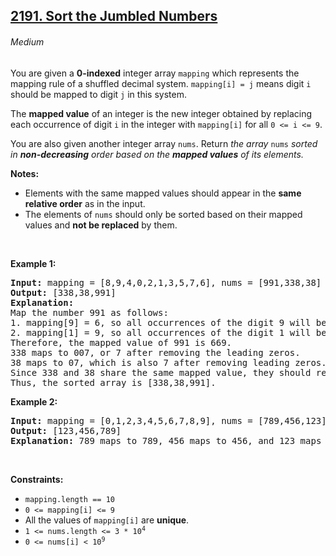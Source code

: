 ## <a href="https://leetcode.com/problems/sort-the-jumbled-numbers/">2191. Sort the Jumbled Numbers</a>
###### Medium

<p>You are given a <strong>0-indexed</strong> integer array <code>mapping</code> which represents the mapping rule of a shuffled decimal system. <code>mapping[i] = j</code> means digit <code>i</code> should be mapped to digit <code>j</code> in this system.</p>

<p>The <strong>mapped value</strong> of an integer is the new integer obtained by replacing each occurrence of digit <code>i</code> in the integer with <code>mapping[i]</code> for all <code>0 &lt;= i &lt;= 9</code>.</p>

<p>You are also given another integer array <code>nums</code>. Return <em>the array </em><code>nums</code><em> sorted in <strong>non-decreasing</strong> order based on the <strong>mapped values</strong> of its elements.</em></p>

<p><strong>Notes:</strong></p>

<ul>
	<li>Elements with the same mapped values should appear in the <strong>same relative order</strong> as in the input.</li>
	<li>The elements of <code>nums</code> should only be sorted based on their mapped values and <strong>not be replaced</strong> by them.</li>
</ul>

<p>&nbsp;</p>
<p><strong class="example">Example 1:</strong></p>

<pre><strong>Input:</strong> mapping = [8,9,4,0,2,1,3,5,7,6], nums = [991,338,38]
<strong>Output:</strong> [338,38,991]
<strong>Explanation:</strong> 
Map the number 991 as follows:
1. mapping[9] = 6, so all occurrences of the digit 9 will become 6.
2. mapping[1] = 9, so all occurrences of the digit 1 will become 9.
Therefore, the mapped value of 991 is 669.
338 maps to 007, or 7 after removing the leading zeros.
38 maps to 07, which is also 7 after removing leading zeros.
Since 338 and 38 share the same mapped value, they should remain in the same relative order, so 338 comes before 38.
Thus, the sorted array is [338,38,991].
</pre>

<p><strong class="example">Example 2:</strong></p>

<pre><strong>Input:</strong> mapping = [0,1,2,3,4,5,6,7,8,9], nums = [789,456,123]
<strong>Output:</strong> [123,456,789]
<strong>Explanation:</strong> 789 maps to 789, 456 maps to 456, and 123 maps to 123. Thus, the sorted array is [123,456,789].
</pre>

<p>&nbsp;</p>
<p><strong>Constraints:</strong></p>

<ul>
	<li><code>mapping.length == 10</code></li>
	<li><code>0 &lt;= mapping[i] &lt;= 9</code></li>
	<li>All the values of <code>mapping[i]</code> are <strong>unique</strong>.</li>
	<li><code>1 &lt;= nums.length &lt;= 3 * 10<sup>4</sup></code></li>
	<li><code>0 &lt;= nums[i] &lt; 10<sup>9</sup></code></li>
</ul>
